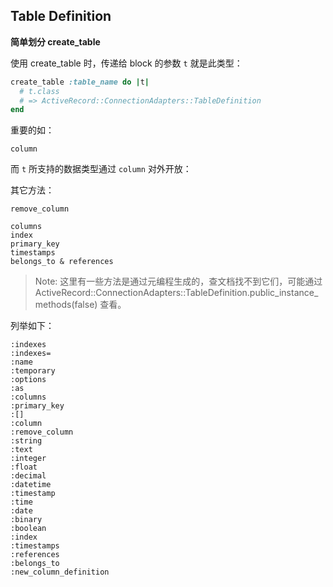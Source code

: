 ## Table Definition

**简单划分 create_table**

使用 create_table 时，传递给 block 的参数 `t` 就是此类型：  

```ruby
create_table :table_name do |t|
  # t.class
  # => ActiveRecord::ConnectionAdapters::TableDefinition
end
```

重要的如：

```
column
```

而 `t` 所支持的数据类型通过 `column` 对外开放：

其它方法：

```
remove_column

columns
index
primary_key
timestamps
belongs_to & references
```

> Note: 这里有一些方法是通过元编程生成的，查文档找不到它们，可能通过 ActiveRecord::ConnectionAdapters::TableDefinition.public_instance_methods(false) 查看。

列举如下：

```
:indexes
:indexes=
:name
:temporary
:options
:as
:columns
:primary_key
:[]
:column
:remove_column
:string
:text
:integer
:float
:decimal
:datetime
:timestamp
:time
:date
:binary
:boolean
:index
:timestamps
:references
:belongs_to
:new_column_definition
```
